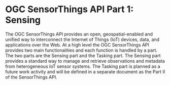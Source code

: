 # OGC SensorThings API Part 1: Sensing

The OGC SensorThings API provides an open, geospatial-enabled and unified way to interconnect the Internet of Things (IoT) devices, data, and applications over the Web. At a high level the OGC SensorThings API provides two main functionalities and each function is handled by a part. The two parts are the Sensing part and the Tasking part. The Sensing part provides a standard way to manage and retrieve observations and metadata from heterogeneous IoT sensor systems. The Tasking part is planned as a future work activity and will be defined in a separate document as the Part II of the SensorThings API.